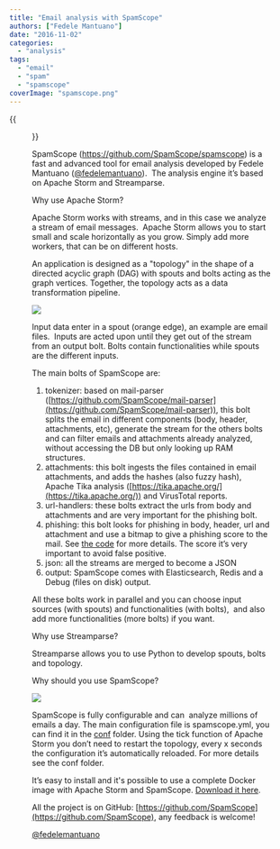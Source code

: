 ```yaml
---
title: "Email analysis with SpamScope"
authors: ["Fedele Mantuano"]
date: "2016-11-02"
categories: 
  - "analysis"
tags: 
  - "email"
  - "spam"
  - "spamscope"
coverImage: "spamscope.png"
---
```

{{<figure src="images/banner.png" alt="Banner" width="50%">}}

SpamScope (https://github.com/SpamScope/spamscope) is a fast and advanced tool for email analysis developed by Fedele Mantuano ([@fedelemantuano](https://twitter.com/fedelemantuano)).  The analysis engine it’s based on Apache Storm and Streamparse.

Why use Apache Storm?

Apache Storm works with streams, and in this case we analyze a stream of email messages.  Apache Storm allows you to start small and scale horizontally as you grow. Simply add more workers, that can be on different hosts.

An application is designed as a "topology" in the shape of a directed acyclic graph (DAG) with spouts and bolts acting as the graph vertices. Together, the topology acts as a data transformation pipeline. 

![](images/schema_topology.png)

Input data enter in a spout (orange edge), an example are email files.  Inputs are acted upon until they get out of the stream from an output bolt. Bolts contain functionalities while spouts are the different inputs.

The main bolts of SpamScope are:

1. tokenizer: based on mail-parser ([https://github.com/SpamScope/mail-parser](https://github.com/SpamScope/mail-parser)), this bolt splits the email in different components (body, header, attachments, etc), generate the stream for the others bolts and can filter emails and attachments already analyzed, without accessing the DB but only looking up RAM structures.
2. attachments: this bolt ingests the files contained in email attachments, and adds the hashes (also fuzzy hash), Apache Tika analysis ([https://tika.apache.org/](https://tika.apache.org/)) and VirusTotal reports.
3. url-handlers: these bolts extract the urls from body and attachments and are very important for the phishing bolt.
4. phishing: this bolt looks for phishing in body, header, url and attachment and use a bitmap to give a phishing score to the mail. See [the code](https://github.com/SpamScope/spamscope/blob/develop/src/modules/phishing_bitmap.py) for more details. The score it’s very important to avoid false positive.
5. json: all the streams are merged to become a JSON
6. output: SpamScope comes with Elasticsearch, Redis and a Debug (files on disk) output.
    

All these bolts work in parallel and you can choose input sources (with spouts) and functionalities (with bolts),  and also add more functionalities (more bolts) if you want.

Why use Streamparse?

Streamparse allows you to use Python to develop spouts, bolts and topology.

Why should you use SpamScope?

![](images/spamscope.png)

SpamScope is fully configurable and can  analyze millions of emails a day. The main configuration file is spamscope.yml, you can find it in the [conf](https://github.com/SpamScope/spamscope/tree/develop/conf) folder. Using the tick function of Apache Storm you don’t need to restart the topology, every x seconds the configuration it’s automatically reloaded. For more details see the conf folder.

It’s easy to install and it's possible to use a complete Docker image with Apache Storm and SpamScope. [Download it here](https://hub.docker.com/r/fmantuano/spamscope/).

All the project is on GitHub: [https://github.com/SpamScope](https://github.com/SpamScope), any feedback is welcome!

[@fedelemantuano](https://twitter.com/fedelemantuano)
